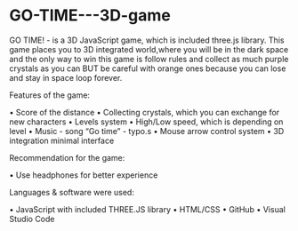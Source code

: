 # GO-TIME---3D-game
GO TIME! - is a 3D JavaScript game, which is included three.js library.  This game places you to 3D integrated world,where you will be in the dark space and the only way to win this game is follow rules and collect as much purple crystals as you can BUT be careful with orange ones because you can lose and stay in space loop forever.

Features of the game: 

• Score of the distance 
• Collecting crystals, which you can exchange for new characters 
• Levels system 
• High/Low speed, which is depending on level 
• Music - song “Go time” - typo.s 
• Mouse arrow control system 
• 3D integration minimal interface 


Recommendation for the game: 

• Use headphones for better experience 


Languages & software were used: 

• JavaScript with included THREE.JS library
• HTML/CSS 
• GitHub 
• Visual Studio Code
